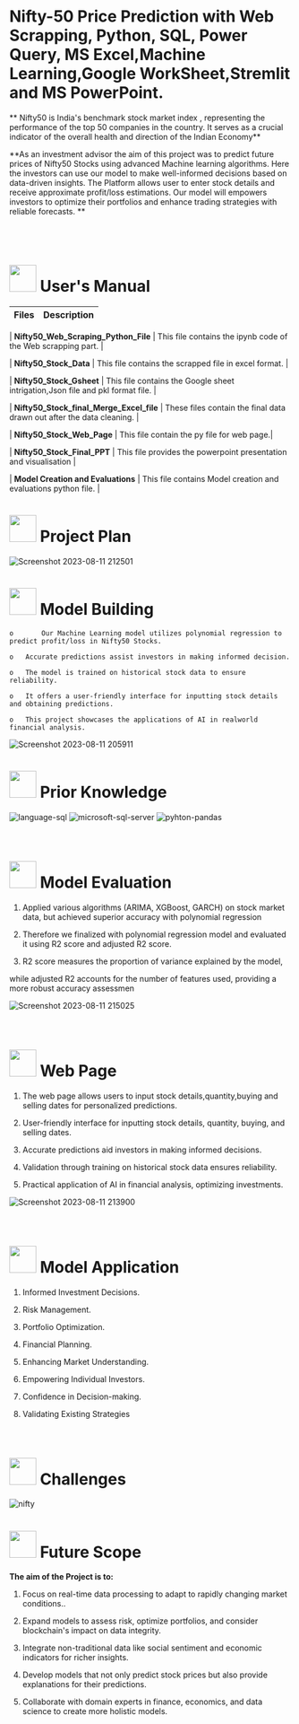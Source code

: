 # 
# <h>  **Nifty-50 Price Prediction with Web Scrapping, Python, SQL, Power Query, MS Excel,Machine Learning,Google WorkSheet,Stremlit and MS PowerPoint.**

** Nifty50 is India's benchmark stock market index , representing the performance of the top 50 companies in the country.
It serves as a crucial indicator of the overall health and direction of the Indian Economy**
 
**As an investment advisor the aim of this project was to predict future prices of Nifty50 Stocks using advanced Machine learning algorithms.
Here the investors can use our model to make well-informed decisions based on data-driven insights.
The Platform allows user to enter stock details and receive approximate profit/loss estimations.
Our model will empowers investors to optimize their portfolios and enhance trading strategies with reliable forecasts.
**




<br>
<br>


#  <img src="https://user-images.githubusercontent.com/106439762/181935629-b3c47bd3-77fb-4431-a11c-ff8ba0942b63.gif" width="48" height="48"> **User's Manual**

| Files| Description |
| ------------- | ------------- |

| **Nifty50_Web_Scraping_Python_File** | This file contains the ipynb code of the Web scrapping part. |

| **Nifty50_Stock_Data** | This file contains the scrapped file in excel format. |

| **Nifty50_Stock_Gsheet** | This file contains the Google sheet intrigation,Json file and pkl format file. |

| **Nifty50_Stock_final_Merge_Excel_file** | These files contain the final data drawn out after the data cleaning. |

| **Nifty50_Stock_Web_Page**  | This file contain the py file for web page.|

| **Nifty50_Stock_Final_PPT**  | This file provides the powerpoint presentation and visualisation   |

| **Model Creation and Evaluations**  | This file  contains Model creation and evaluations python file.  |

# <img src="https://user-images.githubusercontent.com/106439762/181937125-2a4b22a3-f8a9-4226-bbd3-df972f9dbbc4.gif" width="48" height="48" > Project Plan


![Screenshot 2023-08-11 212501](https://github.com/sac12452/Nifty50_Price_Prediction/assets/125953080/045f875c-0cd5-484f-a62d-1466a313ba5a)



#  <img src=https://user-images.githubusercontent.com/106439762/178428775-03d67679-9aa4-4b08-91e9-6eb6ed8faf66.gif  width="48" height="48"> Model Building
   
    
    o       Our Machine Learning model utilizes polynomial regression to predict profit/loss in Nifty50 Stocks.
    
    o	Accurate predictions assist investors in making informed decision.
     
    o	The model is trained on historical stock data to ensure reliability.
  
    o	It offers a user-friendly interface for inputting stock details and obtaining predictions.
    
    o	This project showcases the applications of AI in realworld financial analysis.


![Screenshot 2023-08-11 205911](https://github.com/sac12452/Nifty50_Price_Prediction/assets/125953080/51d3d206-3bd5-46c1-9c40-2a590ade428b)




#  <img src=https://user-images.githubusercontent.com/106439762/178803205-47a08ce7-2187-4f96-b301-a2b68690619a.gif width="48" height="48" > Prior Knowledge
![language-sql](https://user-images.githubusercontent.com/106439762/181936585-d44c5f7c-2a7b-4d35-ad8a-61dcbded1a5e.svg)
![microsoft-sql-server](https://user-images.githubusercontent.com/106439762/181936612-f96e085e-2d4b-4bc0-8347-1f3e0a894395.svg)
![pyhton-pandas](https://user-images.githubusercontent.com/106439762/177094844-d74edfa1-823d-4f17-8d94-3600e058cf1e.svg)

<br>


# <img src="https://user-images.githubusercontent.com/108053296/185756908-fbb62168-d923-48f2-992f-b8e2fde848fe.gif" width="48" height="48" > Model Evaluation

   1. Applied various algorithms (ARIMA, XGBoost, GARCH) on stock market data, but achieved superior accuracy with polynomial regression 
   
   2. Therefore we finalized with polynomial regression model and evaluated it using R2 score and adjusted R2 score. 
   
   3. R2 score measures the proportion of variance explained by the model, 
	
 while adjusted R2 accounts for the number of features used, 	providing a more robust accuracy assessmen

![Screenshot 2023-08-11 215025](https://github.com/sac12452/Nifty50_Price_Prediction/assets/125953080/3956042e-17ba-4935-b303-c8eb27c61b5b)


 


   

<br>

# <img src="https://user-images.githubusercontent.com/108053296/185756908-fbb62168-d923-48f2-992f-b8e2fde848fe.gif" width="48" height="48" > Web Page
   
   1. The web page allows users to input stock details,quantity,buying and selling dates for personalized predictions. 
   
   2.  User-friendly interface for inputting stock details, quantity, buying, and selling dates.
   
   3. Accurate predictions aid investors in making informed decisions.
   
   4. Validation through training on historical stock data ensures reliability.
   
   5. Practical application of AI in financial analysis, optimizing investments.


![Screenshot 2023-08-11 213900](https://github.com/sac12452/Nifty50_Price_Prediction/assets/125953080/ca1715c2-de86-4aa9-9d7a-5be2b97b778f)

<br>

# <img src="https://user-images.githubusercontent.com/108053296/185756908-fbb62168-d923-48f2-992f-b8e2fde848fe.gif" width="48" height="48" > Model Application

   1. Informed Investment Decisions. 
   
   2. Risk Management.
   
   3. Portfolio Optimization.
   
   4. Financial Planning.
   
   5. Enhancing Market Understanding.
   
   6. Empowering Individual Investors.
   
   7. Confidence in Decision-making.
   
   8. Validating Existing Strategies


   <br>


# <img src="https://user-images.githubusercontent.com/108053296/185756908-fbb62168-d923-48f2-992f-b8e2fde848fe.gif" width="48" height="48" > Challenges




![nifty](https://github.com/sac12452/Nifty50_Price_Prediction/assets/125953080/2bc3bd8e-f176-4159-b75e-4a38e0f976a8)


   
   
   #  <img src=https://user-images.githubusercontent.com/106439762/178803205-47a08ce7-2187-4f96-b301-a2b68690619a.gif width="48" height="48" > Future Scope
   
   <B> The aim of the Project is to: </B>
   
   1. Focus on real-time data processing to adapt to rapidly changing market conditions.. 
   
   2. Expand models to assess risk, optimize portfolios, and consider blockchain's impact on data integrity.
   
   3. Integrate non-traditional data like social sentiment and economic indicators for richer insights.
   
   4. Develop models that not only predict stock prices but also provide explanations for their predictions.
   
   5. Collaborate with domain experts in finance, economics, and data science to create more holistic models.

   
 


